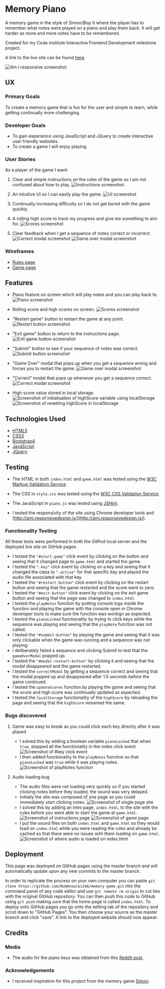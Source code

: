 # Memory Piano

A memory game in the style of Simon/Bop It where the player has to remember what notes were played on a piano and play them back. It will get harder as more and more notes have to be remembered.

Created for my Code Institute Interactive Frontend Development milestone project.

A link to the live site can be found [here](https://robknowles248.github.io/memory-game/).

![Am I responsive screenshot](assets/images/screenshots/am-i-responsive-screenshot.png)
 
## UX

### Primary Goals

To create a memory game that is fun for the user and simple to learn, while getting continually more challenging.

### Developer Goals

- To gain experience using JavaScript and JQuery to create interactive user friendly websites.
- To create a game I will enjoy playing.

### User Stories

As a player of the game I want:

1. Clear and simple instructions on the rules of the game so I am not confused about how to play.
![Instructions screenshot](assets/images/screenshots/rules.png)

2. An intuitive UI so I can easily play the game.
![UI screenshot](assets/images/screenshots/ui.png)

3. Continually increasing difficulty so I do not get bored with the game quickly.

4. A rolling high score to track my progress and give me something to aim for.
![Scores screenshot](assets/images/screenshots/scores.png)

5. Clear feedback when I get a sequence of notes correct or incorrect.
![Correct modal screenshot](assets/images/screenshots/correct-modal.png)
![Game over modal screenshot](assets/images/screenshots/game-over-modal.png)

### Wireframes

- [Rules page](assets/wireframes/rules-page.pdf)
- [Game page](assets/wireframes/game-page.pdf)

## Features

- Piano feature on screen which will play notes and you can play back to.
![Piano screenshot](assets/images/screenshots/piano.png)

- Rolling score and high scores on screen.
![Scores screenshot](assets/images/screenshots/scores.png)

- "Restart game" button to restart the game at any point.
![Restart button screenshot](assets/images/screenshots/restart-button.png)

- "Exit game" button to return to the instructions page.
![Exit game button screenshot](assets/images/screenshots/exit-button.png)

- "Submit" button to see if your sequence of notes was correct.
![Submit button screenshot](assets/images/screenshots/submit-button.png)

- "Game Over" modal that pops up when you get a sequence wrong and forces you to restart the game.
![Game over modal screenshot](assets/images/screenshots/game-over-modal.png)

- "Correct" modal that pops up whenever you get a sequence correct.
![Correct modal screenshot](assets/images/screenshots/correct-modal.png)

- High score value stored in local storage.
![Screenshot of initialisation of highScore variable using localStorage](assets/images/screenshots/local-storage-1.png)
![Screenshot of resetting highScore in localStorage](assets/images/screenshots/local-storage-2.png)

## Technologies Used

- [HTML5](https://en.wikipedia.org/wiki/HTML#:~:text=Hypertext%20Markup%20Language%20(HTML)%20is,scripting%20languages%20such%20as%20JavaScript.)
- [CSS3](https://en.wikipedia.org/wiki/CSS)
- [Bootstrap4](https://getbootstrap.com/)
- [JavaScript](https://en.wikipedia.org/wiki/JavaScript)
- [JQuery](https://jquery.com)

## Testing

- The HTML in both `index.html` and `game.html` was tested using the [W3C Markup Validation Service](https://validator.w3.org/).

- The CSS in `style.css` was tested using the [W3C CSS Validation Service](https://jigsaw.w3.org/css-validator/validator).

- The JavaScript in `piano.js` was tested using [JSHint](https://jshint.com/).

- I tested the responsivity of the site using Chrome developer tools and [http://ami.responsivedesign.is/](http://ami.responsivedesign.is/).

### Functionality Testing

All these tests were performed in both the GitPod local server and the deployed live site on GitHub pages.

- I tested the `"#start-game"` click event by clicking on the button and seeing that it changed page to `game.html` and started the game.
- I tested the `".key"` click event by clicking on a key and seeing that it changed the class to `".active"` for that specific key and played the audio file associated with that key.
- I tested the `"#restart-button"` click event by clicking on the restart button and seeing that the game restarted and the score went to zero.
- I tested the `"#exit-button"` click event by clicking on the exit game button and seeing that the page was changed to `index.html`.
- I tested the `playNotes` function by putting console logs inside the function and playing the game with the console open in Chrome developer tools to make sure the function was workign as expected.
- I tested the `pianoLocked` functionality by trying to click keys while the sequence was playing and seeing that the `playNote` function was not called.
- I tested the `"#submit-button"` by playing the game and seeing that it was only clickable when the game was running and a sequence was not playing:
- I deliberately failed a sequence and clicking Submit to test that the `gameOverModal` popped up.
- I tested the `"#modal-restart-button"` by clicking it and seeing that the modal disappeared and the game restarted.
- I tested the `correctModal` by getting a sequence correct and seeing that the modal popped up and disappeared after 1.5 seconds before the game continued.
- I tested the `updateScores` function by playing the game and seeing that the score and high score was continually updated as expected.
- I tested the `localStorage` functionality of the `highScore` by reloading the page and seeing that the `highScore` remained the same.

### Bugs discovered

1. Game was easy to break as you could click each key directly after it was played
    - I solved this by adding a boolean variable `pianoLocked` that when `true`, stopped all the functionality in the notes click event.
    ![Screenshot of `#key` click event](assets/images/screenshots/key-click-event.png) 
    - I then added functionality to the `playNotes` function so that `pianoLocked` was `true` while it was playing notes.
    ![Screenshot of `playNotes` function](assets/images/screenshots/playNotes.png)

2. Audio loading bug
    - The audio files were not loading very quickly so if you started clicking notes before they loaded, the sound was very delayed.
    - Initially the site was composed of one page so you could immediately start clicking notes.
    ![Screenshot of single page site](assets/images/screenshots/one-page-site.png)
    - I solved this by adding an intro page, `index.html`, to the site with the rules before you were able to start the game at `game.html`.
    ![Screenshot of instructions page](assets/images/screenshots/instruction-page.png)
    ![Screenshot of game page](assets/images/screenshots/game-page.png)
    - I put the sound files on both `index.html` and `game.html` so they would load on `index.html` while you were reading the rules and already be cached so that there were no issues with them loading on `game.html`.
    ![Screenshot of where audio is loaded on index.html](assets/images/screenshots/audio.png)

## Deployment

This page was deployed on GitHub pages using the master branch and will automatically update upon any new commits to the master branch.

In order to replicate the process on your own computer you can paste `git clone https://github.com/RobKnowles248/memory-game.git` into the command panel of any code editor and use `git remote rm origin` to cut ties with the original GitHub repository. You can then push this code to GitHub using `git push` making sure that the home page is called `index.html`. To deploy onto GitHub pages you go onto the setting tab of the repository and scroll down to "GitHub Pages". You then choose your source as the master branch and click "save". A link to the deployed website should now appear.

## Credits

### Media

- The audio for the piano keys was obtained from this [Reddit post](https://www.reddit.com/r/piano/comments/3u6ke7/heres_some_midi_and_mp3_files_for_individual/).

### Acknowledgements

- I received inspiration for this project from the memory game [Simon](https://en.wikipedia.org/wiki/Simon_(game)).